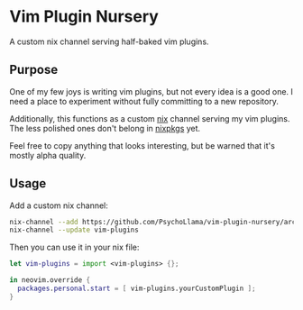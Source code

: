 # Vim Plugin Nursery
A custom nix channel serving half-baked vim plugins.

## Purpose
One of my few joys is writing vim plugins, but not every idea is a good one. I need a place to experiment without fully committing to a new repository.

Additionally, this functions as a custom [nix](nixos.org/) channel serving my vim plugins. The less polished ones don't belong in [nixpkgs](https://github.com/NixOS/nixpkgs) yet.

Feel free to copy anything that looks interesting, but be warned that it's mostly alpha quality.

## Usage
Add a custom nix channel:

```sh
nix-channel --add https://github.com/PsychoLlama/vim-plugin-nursery/archive/main.tar.gz vim-plugins
nix-channel --update vim-plugins
```

Then you can use it in your nix file:

```nix
let vim-plugins = import <vim-plugins> {};

in neovim.override {
  packages.personal.start = [ vim-plugins.yourCustomPlugin ];
}
```
